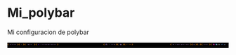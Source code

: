 # Mi_polybar
Mi configuracion de polybar

![Polybar](https://github.com/Sr-Daza/Mi_polybar/blob/main/Mi_polybar.png)
 
